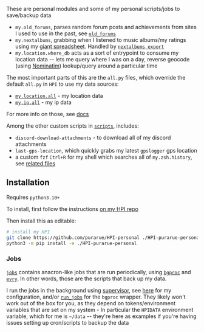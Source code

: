 These are personal modules and some of my personal scripts/jobs to save/backup data

- `my.old_forums`, parses random forum posts and achievements from sites I used to use in the past, see [`old_forums`](https://github.com/purarue/old_forums)
- `my.nextalbums`, grabbing when I listened to music albums/my ratings using my [giant spreadsheet](https://sean.fish/s/albums). Handled by [`nextalbums export`](https://github.com/purarue/albums)
- `my.location.where_db` acts as a sort of entrypoint to consume my location data -- lets me query where I was on a day, reverse geocode (using [Nominatim](https://nominatim.openstreetmap.org/ui/about.html)) lookup/query around a particular time

The most important parts of this are the `all.py` files, which override the default `all.py` in `HPI` to use my data sources:

- [`my.location.all`](./my/location/all.py) - my location data
- [`my.ip.all`](./my/ip/all.py) - my ip data

For more info on those, see [docs](https://github.com/karlicoss/HPI/blob/master/doc/MODULE_DESIGN.org#allpy)

Among the other custom scripts in [`scripts`](./scripts), includes:

- `discord-download-attachments` - to download all of my discord attachments
- `last-gps-location`, which quickly grabs my latest `gpslogger` gps location
- a custom `fzf` `Ctrl+R` for my shell which searches all of `my.zsh.history`, see [related files](https://github.com/purarue/HPI-personal/commit/4bba567a03e7c8610e7ed17a9fb4ce8db0a2faad)

## Installation

Requires `python3.10+`

To install, first follow the instructions [on my HPI repo](https://github.com/purarue/HPI#install)

Then install this as editable:

```bash
# install my HPI
git clone https://github.com/purarue/HPI-personal ./HPI-purarue-personal
python3 -m pip install -e ./HPI-purarue-personal
```

### Jobs

[`jobs`](./jobs) contains anacron-like jobs that are run periodically, using [`bgproc`](https://github.com/purarue/bgproc) and [`evry`](https://github.com/purarue/evry). In other words, those are the scripts that back up my data.

I run the jobs in the background using [supervisor](https://github.com/Supervisor/supervisor), see [here](https://github.com/purarue/dotfiles/tree/master/.local/scripts/supervisor) for my configuration, and/or [`run_jobs`](https://github.com/purarue/dotfiles/blob/master/.local/scripts/supervisor/run_jobs) for the `bgproc` wrapper. They likely won't work out of the box for you, as they depend on tokens/environment variables that are set on my system - In particular the `HPIDATA` environment variable, which for me is `~/data` -- they're here as examples if you're having issues setting up cron/scripts to backup the data
